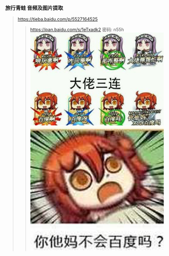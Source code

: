 ### 旅行青蛙 音频及图片提取
>https://tieba.baidu.com/p/5527164525
>>https://pan.baidu.com/s/1eTxadk2 密码: n55h
![](/a/你他吗不会百度吗_IMG_0950.JPG)
![](/a/你他吗不会百度吗_IMG_0951.PNG)
